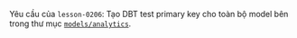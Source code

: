 Yêu cầu của `lesson-0206`: Tạo DBT test primary key cho toàn bộ model bên trong thư mục [`models/analytics`](../models/analytics).